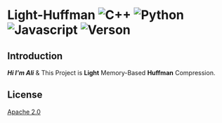# Light-Huffman ![C++](https://img.shields.io/badge/%20-darkblue?logo=cplusplus&logoColor=white) ![Python](https://img.shields.io/badge/%20-blue?logo=python&logoColor=white) ![Javascript](https://img.shields.io/badge/Javascript-blue?logo=javascript&logoColor=white) ![Verson](https://img.shields.io/badge/Version%201.0-8A2BE2)

## Introduction

***Hi I'm Ali*** & This Project is **Light** Memory-Based **Huffman** Compression.

## License

[Apache 2.0](./LICENSE.txt)